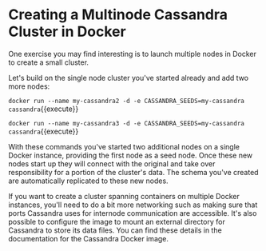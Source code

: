 # Creating a Multinode Cassandra Cluster in Docker

One exercise you may find interesting is to launch multiple nodes in Docker to create a small cluster.

Let's build on the single node cluster you've started already and add two more nodes:

`docker run --name my-cassandra2 -d -e CASSANDRA_SEEDS=my-cassandra cassandra`{{execute}}

`docker run --name my-cassandra3 -d -e CASSANDRA_SEEDS=my-cassandra cassandra`{{execute}}

With these commands you've started two additional nodes on a single Docker instance, providing the first node as a seed node. Once these new nodes start up they will connect with the original and take over responsibility for a portion of the cluster's data. The schema you've created are automatically replicated to these new nodes.

If you want to create a cluster spanning containers on multiple Docker instances, you'll need to do a bit more networking such as making sure that ports Cassandra uses for internode communication are accessible. It's also possible to configure the image to mount an external directory for Cassandra to store its data files. You can find these details in the documentation for the Cassandra Docker image.




